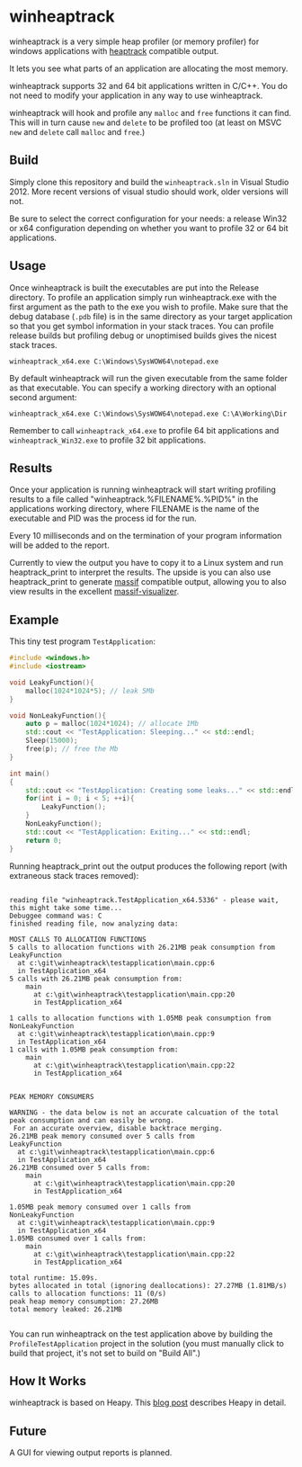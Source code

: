 winheaptrack
=====

winheaptrack is a very simple heap profiler (or memory profiler) for windows applications with [heaptrack](http://milianw.de/blog/heaptrack-a-heap-memory-profiler-for-linux) compatible output.

It lets you see what parts of an application are allocating the most memory.

winheaptrack supports 32 and 64 bit applications written in C/C++. You do not need to modify your application in any way to use winheaptrack.

winheaptrack will hook and profile any `malloc` and `free` functions it can find. This will in turn cause `new` and `delete` to be profiled too (at least on MSVC `new` and `delete` call `malloc` and `free`.)

Build
-----

Simply clone this repository and build the `winheaptrack.sln` in Visual Studio 2012. More recent versions of visual studio should work, older versions will not.

Be sure to select the correct configuration for your needs: a release Win32 or x64 configuration depending on whether you want to profile 32 or 64 bit applications.


Usage
-----

Once winheaptrack is built the executables are put into the Release directory. To profile an application simply run winheaptrack.exe with the first argument as the path to the exe you wish to profile. Make sure that the debug database (`.pdb` file) is in the same directory as your target application so that you get symbol information in your stack traces. You can profile release builds but profiling debug or unoptimised builds gives the nicest stack traces.

```
winheaptrack_x64.exe C:\Windows\SysWOW64\notepad.exe
```

By default winheaptrack will run the given executable from the same folder as that executable. You can specify a working directory with an optional second argument:

```
winheaptrack_x64.exe C:\Windows\SysWOW64\notepad.exe C:\A\Working\Dir
```

Remember to call `winheaptrack_x64.exe` to profile 64 bit applications and `winheaptrack_Win32.exe` to profile 32 bit applications. 

Results
-------

Once your application is running winheaptrack will start writing profiling results to a file called "winheaptrack.%FILENAME%.%PID%" in the applications working directory, where FILENAME is the name of the executable and PID was the process id for the run.

Every 10 milliseconds and on the termination of your program information will be added to the report.

Currently to view the output you have to copy it to a Linux system and run heaptrack_print to interpret the results. The upside is you can also use heaptrack_print to generate [massif](http://valgrind.org/docs/manual/ms-manual.html) compatible output, allowing you to also view results in the excellent [massif-visualizer](http://valgrind.org/docs/manual/ms-manual.html).

Example
-------

This tiny test program `TestApplication`:

```C++
#include <windows.h>
#include <iostream>

void LeakyFunction(){
	malloc(1024*1024*5); // leak 5Mb
}

void NonLeakyFunction(){
	auto p = malloc(1024*1024); // allocate 1Mb
	std::cout << "TestApplication: Sleeping..." << std::endl;
	Sleep(15000);
	free(p); // free the Mb
}

int main()
{
	std::cout << "TestApplication: Creating some leaks..." << std::endl;
	for(int i = 0; i < 5; ++i){
		LeakyFunction();
	}
	NonLeakyFunction();
	std::cout << "TestApplication: Exiting..." << std::endl;
	return 0;
}
```

Running heaptrack_print out the output produces the following report (with extraneous stack traces removed):

```

reading file "winheaptrack.TestApplication_x64.5336" - please wait, this might take some time...
Debuggee command was: C
finished reading file, now analyzing data:

MOST CALLS TO ALLOCATION FUNCTIONS
5 calls to allocation functions with 26.21MB peak consumption from
LeakyFunction
  at c:\git\winheaptrack\testapplication\main.cpp:6
  in TestApplication_x64
5 calls with 26.21MB peak consumption from:
    main
      at c:\git\winheaptrack\testapplication\main.cpp:20
      in TestApplication_x64

1 calls to allocation functions with 1.05MB peak consumption from
NonLeakyFunction
  at c:\git\winheaptrack\testapplication\main.cpp:9
  in TestApplication_x64
1 calls with 1.05MB peak consumption from:
    main
      at c:\git\winheaptrack\testapplication\main.cpp:22
      in TestApplication_x64


PEAK MEMORY CONSUMERS

WARNING - the data below is not an accurate calcuation of the total peak consumption and can easily be wrong.
 For an accurate overview, disable backtrace merging.
26.21MB peak memory consumed over 5 calls from
LeakyFunction
  at c:\git\winheaptrack\testapplication\main.cpp:6
  in TestApplication_x64
26.21MB consumed over 5 calls from:
    main
      at c:\git\winheaptrack\testapplication\main.cpp:20
      in TestApplication_x64

1.05MB peak memory consumed over 1 calls from
NonLeakyFunction
  at c:\git\winheaptrack\testapplication\main.cpp:9
  in TestApplication_x64
1.05MB consumed over 1 calls from:
    main
      at c:\git\winheaptrack\testapplication\main.cpp:22
      in TestApplication_x64

total runtime: 15.09s.
bytes allocated in total (ignoring deallocations): 27.27MB (1.81MB/s)
calls to allocation functions: 11 (0/s)
peak heap memory consumption: 27.26MB
total memory leaked: 26.21MB


```

You can run winheaptrack on the test application above by building the `ProfileTestApplication` project in the solution (you must manually click to build that project, it's not set to build on "Build All".)

How It Works
-----------

winheaptrack is based on Heapy. This [blog post](http://www.lukedodd.com/Heapy-heap-profiler/) describes Heapy in detail.

Future
------

A GUI for viewing output reports is planned.